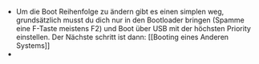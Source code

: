 - Um die Boot Reihenfolge zu ändern gibt es einen simplen weg, grundsätzlich musst du dich nur in den Bootloader bringen (Spamme eine F-Taste meistens F2) und Boot über USB mit der höchsten Priority einstellen. Der Nächste schritt ist dann: [[Booting eines Anderen Systems]]
-